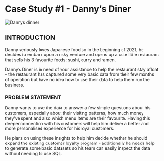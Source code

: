 <h1> <b> Case Study #1 - Danny's Diner</b> </h1>
<img src = "http://www.8weeksqlchallenge.com/%7B%7B%20site.baseurl%20%7D%7D/images/case-study-designs/1.png" alt = "Dannys dinner">
<h2> <b> INTRODUCTION</b> </h2>
Danny seriously loves Japanese food so in the beginning of 2021, he decides to embark upon a risky venture and opens up a cute little restaurant that sells his 3 favourite foods: sushi, curry and ramen.

Danny’s Diner is in need of your assistance to help the restaurant stay afloat - the restaurant has captured some very basic data from their few months of operation but have no idea how to use their data to help them run the business.
<h3> <b> PROBLEM STATEMENT </b> </h3>
Danny wants to use the data to answer a few simple questions about his customers, especially about their visiting patterns, how much money they’ve spent and also which menu items are their favourite. Having this deeper connection with his customers will help him deliver a better and more personalised experience for his loyal customers.

He plans on using these insights to help him decide whether he should expand the existing customer loyalty program - additionally he needs help to generate some basic datasets so his team can easily inspect the data without needing to use SQL.

